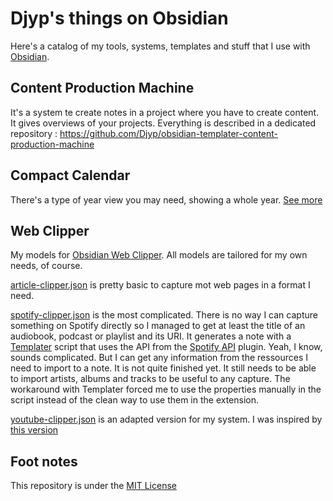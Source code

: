 # Djyp's things on Obsidian

Here's a catalog of my tools, systems, templates and stuff that I use with [Obsidian](https://obsidian.md).

## Content Production Machine

It's a system te create notes in a project where you have to create content. It gives overviews of your projects.
Everything is described in a dedicated repository : https://github.com/Djyp/obsidian-templater-content-production-machine

## Compact Calendar

There's a type of year view you may need, showing a whole year.
[See more](Compact%20Calendar/Compact%20Calendar.md)

## Web Clipper
My models for [Obsidian Web Clipper](https://obsidian.md/clipper). All models are tailored for my own needs, of course.

[article-clipper.json](Web%20Clipper/article-clipper.json) is pretty basic to capture mot web pages in a format I need.

[spotify-clipper.json](Web%20Clipper/spotify-clipper.json) is the most complicated. There is no way I can capture something on Spotify directly so I managed to get at least the title of an audiobook, podcast or playlist and its URI. It generates a note with a [Templater](https://github.com/SilentVoid13/Templater) script that uses the API from the [Spotify API](https://github.com/Darren-project/obsidian-spotify) plugin. Yeah, I know, sounds complicated. But I can get any information from the ressources I need to import to a note.
It is not quite finished yet. It still needs to be able to import artists, albums and tracks to be useful to any capture.
The workaround with Templater forced me to use the properties manually in the script instead of the clean way to use them in the extension.

[youtube-clipper.json](Web%20Clipper/youtube-clipper.json) is an adapted version for my system. I was inspired by [this version](https://github.com/obsidian-community/web-clipper-templates/blob/main/templates/youtube-clipper.json)

## Foot notes
This repository is under the [MIT License](LICENSE)
